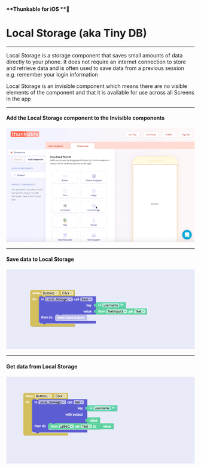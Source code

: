 #### **Thunkable for iOS **

# Local Storage \(aka Tiny DB\)

---

Local Storage is a storage component that saves small amounts of data directly to your phone. It does not require an internet connection to store and retrieve data and is often used to save data from a previous session e.g. remember your login information

Local Storage is an invisible component which means there are no visible elements of the component and that it is available for use across all Screens in the app

---

#### Add the Local Storage component to the Invisible components

![](/assets/local-storage-ios-1.gif)

---

#### Save data to Local Storage

![](/assets/local-storage-ios-2.png)

---

#### Get data from Local Storage

![](/assets/local-storage-ios-3.png)



